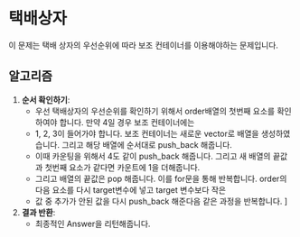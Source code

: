 # 택배상자

이 문제는 택배 상자의 우선순위에 따라 보조 컨테이너를 이용해야하는 문제입니다.

## 알고리즘

1. **순서 확인하기**:
   - 우선 택배상자의 우선순위를 확인하기 위해서 order배열의 첫번째 요소를 확인하여야 합니다. 만약 4일 경우 보조 컨테이너에는
   - 1, 2, 3이 들어가야 합니다. 보조 컨테이너는 새로운 vector로 배열을 생성하였습니다. 그리고 해당 배열에 순서대로 push_back 해줍니다.
   - 이때 카운팅을 위해서 4도 같이 push_back 해줍니다. 그리고 새 배열의 끝값과 첫번째 요소가 같다면 카운트에 1을 더해줍니다.
   - 그리고 배열의 끝값은 pop 해줍니다. 이를 for문을 통해 반복합니다. order의 다음 요소를 다시 target변수에 넣고 target 변수보다 작은
   - 값 중 추가가 안된 값을 다시 push_back 해준다음 같은 과정을 반복합니다.
]
2. **결과 반환**:
   - 최종적인 Answer을 리턴해줍니다.